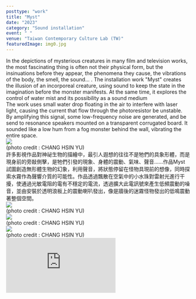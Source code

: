 ```yaml
---
posttype: "work"
title: "Myst"
date: "2023"
category: "Sound installation"
event: " "
venue: "Taiwan Contemporary Culture Lab (TW)"
featuredImage: img0.jpg
---
```


  <div class="box">
      <div class="dscrptn">
      In the depictions of mysterious creatures in many film and television works, the most fascinating thing is often not their physical form, but the insinuations before they appear, the phenomena they cause, the vibrations of the body, the smell, the sound... . The installation work "Myst" creates the illusion of an incorporeal creature, using sound to keep the state in the imagination before the monster manifests. At the same time, it explores the control of water mist and its possibility as a sound medium<br>
      The work uses small water drop floating in the air to interfere with laser light, causing the current that flow through the photoresistor be unstable. By amplifying this signal, some low-frequency noise are generated, and be send to resonance speakers mounted on a transparent corrugated board. It sounded like a low hum from a fog monster behind the wall, vibrating the entire space.<br>
      </div>
  </div>

  <div class="box">
      <img class="subimg" src="./img1.jpg">
      <div class="photocredit">(photo credit : CHANG HSIN YU)</div>
  </div>

  <div class="box">
      <div class="dscrptn">
      許多影視作品對神祕生物的描繪中，最引人遐想的往往不是牠們的具象形體，而是現身前的旁敲側擊，是牠們引發的現象、身體的震動、氣味、聲音......作品Myst試圖創造無形體生物的幻象，利用聲音，將狀態停留在怪物具現前的想像，同時探索水霧作為聲響介質的可能性。作品透過飄散在空氣中的小水珠對雷射光進行干擾，使通過光敏電阻的電有不穩定的電流，透過擴大此電訊號來產生低頻震動的噪音，並由安裝於透明浪板上的震動喇叭發出，像是牆後的迷霧怪物發出的低鳴震動著整個空間。<br>
      </div>
  </div>


  <div class="box">
      <img class="subimg" src="./img2.jpg">
      <div class="photocredit">(photo credit : CHANG HSIN YU)</div>
  </div>


<!-- 
  <div class="box">
    <br>
  </div>
  <div class="box">
    <br>
  </div> -->

  <div class="box">
      <img class="subimg" src="./img3.jpg">
      <div class="photocredit">(photo credit : CHANG HSIN YU)</div>
  </div>

  <div class="box">
      <img class="subimg" src="./img4.jpg">
      <div class="photocredit">(photo credit : CHANG HSIN YU)</div>
  </div>

  <div class="box">
  </div>
  <iframe title="vimeo-player" src="https://player.vimeo.com/video/879091452" frameborder="0" allowfullscreen></iframe>
